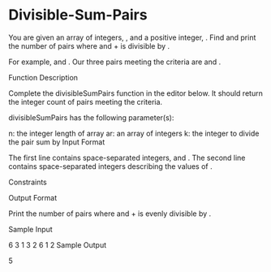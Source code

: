 # Divisible-Sum-Pairs
You are given an array of  integers, , and a positive integer, . Find and print the number of  pairs where  and  +  is divisible by .

For example,  and . Our three pairs meeting the criteria are  and .

Function Description

Complete the divisibleSumPairs function in the editor below. It should return the integer count of pairs meeting the criteria.

divisibleSumPairs has the following parameter(s):

n: the integer length of array 
ar: an array of integers
k: the integer to divide the pair sum by
Input Format

The first line contains  space-separated integers,  and .
The second line contains  space-separated integers describing the values of .

Constraints

Output Format

Print the number of  pairs where  and  +  is evenly divisible by .

Sample Input

6 3
1 3 2 6 1 2
Sample Output

 5
